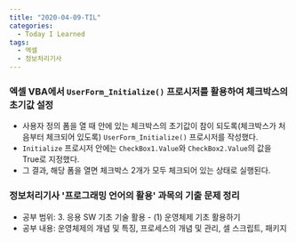 ```yaml
---
title: "2020-04-09-TIL"
categories:
  - Today I Learned
tags:
  - 엑셀
  - 정보처리기사
---
```


### 엑셀 VBA에서 `UserForm_Initialize()` 프로시저를 활용하여 체크박스의 초기값 설정
  - 사용자 정의 폼을 열 때 안에 있는 체크박스의 초기값이 참이 되도록(체크박스가 처음부터 체크되어 있도록) `UserForm_Initialize()` 프로시저를 작성했다.
  - `Initialize` 프로시저 안에는 `CheckBox1.Value`와 `CheckBox2.Value`의 값을 True로 지정했다.
  - 그 결과, 해당 폼을 열면 체크박스 2개가 모두 체크되어 있는 상태로 실행된다.

### 정보처리기사 '프로그래밍 언어의 활용' 과목의 기출 문제 정리
  - 공부 범위: 3. 응용 SW 기초 기술 활용 - (1) 운영체제 기초 활용하기
  - 공부 내용: 운영체제의 개념 및 특징, 프로세스의 개념 및 관리, 셀 스크립트, 패키지
